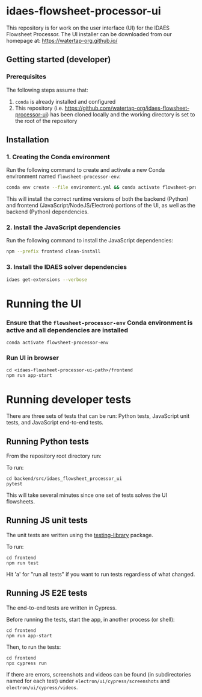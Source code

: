 # idaes-flowsheet-processor-ui

This repository is for work on the user interface (UI) for the IDAES Flowsheet Processor.
The UI installer can be downloaded from our homepage at: https://watertap-org.github.io/

## Getting started (developer)

### Prerequisites

The following steps assume that:

1. `conda` is already installed and configured
2. This repository (i.e. https://github.com/watertap-org/idaes-flowsheet-processor-ui) has been cloned locally and the working directory is set to the root of the repository

## Installation

### 1. Creating the Conda environment

Run the following command to create and activate a new Conda environment named `flowsheet-processor-env`:

```sh
conda env create --file environment.yml && conda activate flowsheet-processor-env
```

This will install the correct runtime versions of both the backend (Python) and frontend (JavaScript/NodeJS/Electron) portions of the UI, as well as the backend (Python) dependencies.

### 2. Install the JavaScript dependencies

Run the following command to install the JavaScript dependencies:

```sh
npm --prefix frontend clean-install
```

### 3. Install the IDAES solver dependencies

```sh
idaes get-extensions --verbose
```

# Running the UI

### Ensure that the `flowsheet-processor-env` Conda environment is active and all dependencies are installed

```console
conda activate flowsheet-processor-env
```

### Run UI in browser

```console
cd <idaes-flowsheet-processor-ui-path>/frontend
npm run app-start
```

# Running developer tests

There are three sets of tests that can be run: Python tests, JavaScript unit tests, and JavaScript end-to-end tests.

## Running Python tests

From the repository root directory run:

To run:
```shell
cd backend/src/idaes_flowsheet_processor_ui
pytest
```

This will take several minutes since one set of tests solves the UI flowsheets.

## Running JS unit tests

The unit tests are written using the [testing-library](https://testing-library.com/) package.

To run:
```shell
cd frontend
npm run test
```

Hit 'a' for "run all tests" if you want to run tests regardless of what changed.

## Running JS E2E tests

The end-to-end tests are written in Cypress.

Before running the tests, start the app, in another process (or shell):
```shell
cd frontend
npm run app-start
```

Then, to run the tests:
```shell
cd frontend
npx cypress run
```

If there are errors, screenshots and videos can be found (in subdirectories named for each test) under `electron/ui/cypress/screenshots` and `electron/ui/cypress/videos`.